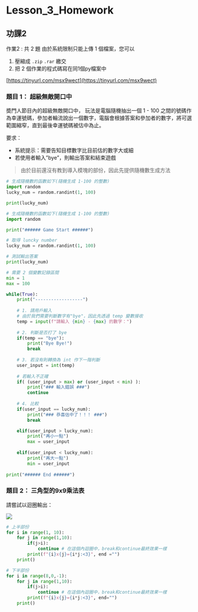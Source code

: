# Lesson_3_Homework

## 功課2
作業2 : 共 2 題
由於系統限制只能上傳 1 個檔案，您可以
1. 壓縮成 `.zip` `.rar` 繳交 
2. 把 2 個作業的程式碼寫在同1個py檔案中

[https://tinyurl.com/msx9wect](https://tinyurl.com/msx9wect)

### 題目 1： 超級無敵開口中

奬門人節目內的超級無敵開口中， 玩法是電腦隨機抽出一個 1 - 100 之間的號碼作為幸運號碼，參加者輪流說出一個數字，電腦會根據答案和參加者的數字，將可選範圍縮窄，直到最後幸運號碼被估中為止。

要求：
* 系統提示：需要告知目標數字比目前估的數字大或細
* 若使用者輸入”bye”，則輸出答案和結束遊戲

> 由於目前還沒有教到導入模塊的部份，因此先提供隨機數生成方法

```python
# 生成隨機數的函數如下(隨機生成 1-100 的整數)
import random
lucky_num = random.randint(1, 100)

print(lucky_num)
```

```python
# 生成隨機數的函數如下(隨機生成 1-100 的整數)
import random

print("###### Game Start ######")

# 取得 luncky number
lucky_num = random.randint(1, 100)

# 測試輸出答案
print(lucky_num)

# 需要 2 個變數記錄區間
min = 1
max = 100

while(True):
    print("------------------")
    
    # 1. 請用戶輸入
    # 由於我們需要判斷數字有"bye"，因此先透過 temp 變數接收
    temp = input(f"請輸入 {min} - {max} 的數字：")
    
    # 2. 判斷是否打了 bye
    if(temp == "bye"):
        print("Bye Bye!")
        break
    
    # 3. 若沒有則轉換為 int 作下一階判斷
    user_input = int(temp)
 
    # 若輸入不正確
    if( (user_input > max) or (user_input < min) ):
        print("### 輸入錯誤 ###")
        continue
    
    # 4. 比較
    if(user_input == lucky_num):
        print("### 恭喜估中了！！！ ###")
        break

    elif(user_input > lucky_num):
        print("再小一點")
        max = user_input
    
    elif(user_input < lucky_num):
        print("再大一點")
        min = user_input
    
print("###### End ######")
```


### 題目 2： 三角型的9x9乘法表

請嘗試以迴圈輸出：

![](https://cdn.jsdelivr.net/gh/mhk00123/my-img@main/2024/202403110049230.png)

```python
# 上半部份
for i in range(1, 10):
    for j in range(1,10):
        if(j>i):
            continue # 在這個內迴圈中，break和continue最終效果一樣
        print(f"{i}x{j}={i*j:<3}", end ="")
    print()

# 下半部份    
for i in range(8,0,-1):
    for j in range(1,10):
        if(j>i):
            continue # 在這個內迴圈中，break和continue最終效果一樣
        print(f"{i}x{j}={i*j:<3}", end="")
    print()
```
